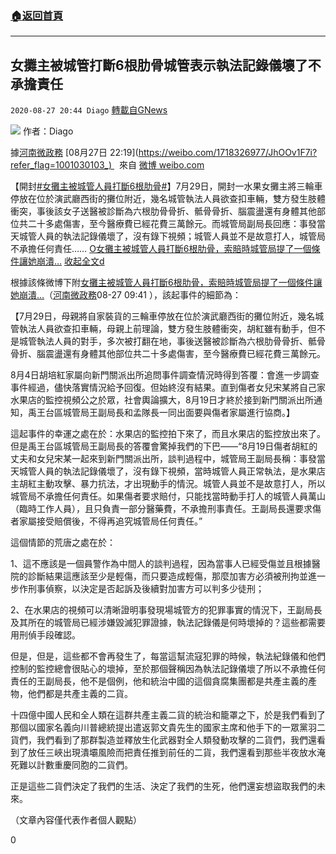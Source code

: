 ###  [:house:返回首頁](https://github.com/ourhimalayas/txt)
---

## 女攤主被城管打斷6根肋骨城管表示執法記錄儀壞了不承擔責任
`2020-08-27 20:44 Diago` [轉載自GNews](https://gnews.org/zh-hant/321222/)

![](https://s3.amazonaws.com/gnews-media-offload/wp-content/uploads/2020/08/27204236/%E5%B0%81%E9%9D%A2-93.jpg)
作者：Diago

據[河南微政務](https://weibo.com/1718326977?refer_flag=1001030103_) [08月27日 22:19](https://weibo.com/1718326977/JhOOv1F7i?refer_flag=1001030103_)   來自 [微博 weibo.com](https://app.weibo.com/t/feed/PBP2P)

【開封[#女攤主被城管人員打斷6根肋骨#](https://s.weibo.com/weibo?q=%23%E5%A5%B3%E6%91%8A%E4%B8%BB%E8%A2%AB%E5%9F%8E%E7%AE%A1%E4%BA%BA%E5%91%98%E6%89%93%E6%96%AD6%E6%A0%B9%E8%82%8B%E9%AA%A8%23)】7月29日，開封一水果女攤主將三輪車停放在位於演武廳西街的攤位附近，幾名城管執法人員欲查扣車輛，雙方發生肢體衝突，事後該女子送醫被診斷為六根肋骨骨折、骶骨骨折、腦震盪還有身體其他部位共二十多處傷害，至今醫療費已經花費三萬餘元。而城管局副局長回應：事發當天城管人員的執法記錄儀壞了，沒有錄下視頻；城管人員並不是故意打人，城管局不承擔任何責任…… [O女攤主被城管人員打斷6根肋骨，索賠時城管局提了一個條件讓她崩潰…](http://t.cn/A647jmQk) [收起全文d](void%280%29;)

根據該條微博下附[女攤主被城管人員打斷6根肋骨，索賠時城管局提了一個條件讓她崩潰…](https://weibo.com/ttarticle/p/show?id=2309404542469067899023)（[河南微政務](https://weibo.com/u/1718326977)08-27 09:41 ），該起事件的細節為：

【7月29日，母親將自家裝貨的三輪車停放在位於演武廳西街的攤位附近，幾名城管執法人員欲查扣車輛，母親上前理論，雙方發生肢體衝突，胡紅雖有動手，但不是城管執法人員的對手，多次被打翻在地，事後送醫被診斷為六根肋骨骨折、骶骨骨折、腦震盪還有身體其他部位共二十多處傷害，至今醫療費已經花費三萬餘元。

8月4日胡培紅家屬向新門關派出所追問事件調查情況時得到答覆：會進一步調查事件經過，儘快落實情況給予回復。但始終沒有結果。直到傷者女兒宋某將自己家水果店的監控視頻公之於眾，社會輿論擴大，8月19日才終於接到新門關派出所通知，禹王台區城管局王副局長和孟隊長一同出面要與傷者家屬進行協商。】

這起事件的幸運之處在於：水果店的監控拍下來了，而且水果店的監控放出來了。但是禹王台區城管局王副局長的答覆會驚掉我們的下巴——“8月19日傷者胡紅的丈夫和女兒宋某一起來到新門關派出所，談判過程中，城管局王副局長稱：事發當天城管人員的執法記錄儀壞了，沒有錄下視頻，當時城管人員正常執法，是水果店主胡紅主動攻擊、暴力抗法，才出現動手的情況。城管人員並不是故意打人，所以城管局不承擔任何責任。如果傷者要求賠付，只能找當時動手打人的城管人員萬山（臨時工作人員），且只負責一部分醫藥費，不承擔刑事責任。王副局長還要求傷者家屬接受賠償後，不得再追究城管局任何責任。”

這個情節的荒唐之處在於：

1、這不應該是一個員警作為中間人的談判過程，因為當事人已經受傷並且根據醫院的診斷結果這應該至少是輕傷，而只要造成輕傷，那麼加害方必須被刑拘並進一步作刑事偵察，以決定是否起訴及後續對加害方可以判多少徒刑；

2、在水果店的視頻可以清晰證明事發現場城管方的犯罪事實的情況下，王副局長及其所在的城管局已經涉嫌毀滅犯罪證據，執法記錄儀是何時壞掉的？這些都需要用刑偵手段確認。

但是，但是，這些都不會再發生了，每當這幫流寇犯罪的時候，執法紀錄儀和他們控制的監控總會很貼心的壞掉，至於那個聲稱因為執法記錄儀壞了所以不承擔任何責任的王副局長，他不是個例，他和統治中國的這個貪腐集團都是共產主義的產物，他們都是共產主義的二貨。

十四億中國人民和全人類在這群共產主義二貨的統治和籠罩之下，於是我們看到了那個以國家名義向川普總統提出遣返郭文貴先生的國家主席和他手下的一眾黨羽二貨們，我們看到了那群製造並釋放生化武器對全人類發動攻擊的二貨們，我們還看到了放任三峽出現潰壩風險而把責任推到前任的二貨，我們還看到那些半夜放水淹死難以計數重慶同胞的二貨們。

正是這些二貨們決定了我們的生活、決定了我們的生死，他們還妄想盜取我們的未來。

（文章內容僅代表作者個人觀點）

0
